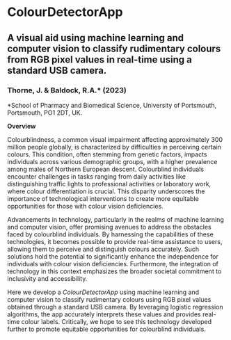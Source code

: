 # ColourDetectorApp
## A visual aid using machine learning and computer vision to classify rudimentary colours from RGB pixel values in real-time using a standard USB camera.
### Thorne, J. & Baldock, R.A.* (2023)
*School of Pharmacy and Biomedical Science, University of Portsmouth, Portsmouth, PO1 2DT, UK. 

**Overview**

Colourblindness, a common visual impairment affecting approximately 300 million people globally, is characterized by difficulties in perceiving certain colours. This condition, often stemming from genetic factors, impacts individuals across various demographic groups, with a higher prevalence among males of Northern European descent. Colourblind individuals encounter challenges in tasks ranging from daily activities like distinguishing traffic lights to professional activities or laboratory work, where colour differentiation is crucial. This disparity underscores the importance of technological interventions to create more equitable opportunities for those with colour vision deficiencies.

Advancements in technology, particularly in the realms of machine learning and computer vision, offer promising avenues to address the obstacles faced by colourblind individuals. By harnessing the capabilities of these technologies, it becomes possible to provide real-time assistance to users, allowing them to perceive and distinguish colours accurately. Such solutions hold the potential to significantly enhance the independence for individuals with colour vision deficiencies. Furthermore, the integration of technology in this context emphasizes the broader societal commitment to inclusivity and accessibility. 

Here we develop a *ColourDetectorApp* using machine learning and computer vision to classify rudimentary colours using RGB pixel values obtained through a standard USB camera. By leveraging logistic regression algorithms, the app accurately interprets these values and provides real-time colour labels. Critically, we hope to see this technology developed further to promote equitable opportunities for colourblind individuals.
